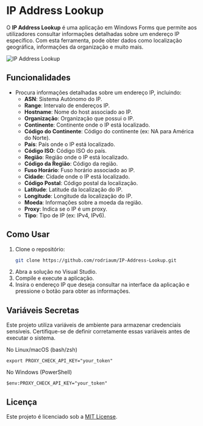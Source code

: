# IP Address Lookup

O **IP Address Lookup** é uma aplicação em Windows Forms que permite aos utilizadores consultar informações detalhadas sobre um endereço IP específico. Com esta ferramenta, pode obter dados como localização geográfica, informações da organização e muito mais.

![IP Address Lookup](https://i.imgur.com/QaZj6CA.png)

## Funcionalidades

- Procura informações detalhadas sobre um endereço IP, incluindo:
  - **ASN**:                  Sistema Autónomo do IP.
  - **Range**:                Intervalo de endereços IP.
  - **Hostname**:             Nome do host associado ao IP.
  - **Organização**:          Organização que possui o IP.
  - **Continente**:           Continente onde o IP está localizado.
  - **Código do Continente**: Código do continente (ex: NA para América do Norte).
  - **País**:                 País onde o IP está localizado.
  - **Código ISO**:           Código ISO do país.
  - **Região**:               Região onde o IP está localizado.
  - **Código da Região**:     Código da região.
  - **Fuso Horário**:         Fuso horário associado ao IP.
  - **Cidade**:               Cidade onde o IP está localizado.
  - **Código Postal**:        Código postal da localização.
  - **Latitude**:             Latitude da localização do IP.
  - **Longitude**:            Longitude da localização do IP.
  - **Moeda**:                Informações sobre a moeda da região.
  - **Proxy**:                Indica se o IP é um proxy.
  - **Tipo**:                 Tipo de IP (ex: IPv4, IPv6).

## Como Usar

1. Clone o repositório:
   ```bash
   git clone https://github.com/rodriaum/IP-Address-Lookup.git
2. Abra a solução no Visual Studio.
3. Compile e execute a aplicação.
4. Insira o endereço IP que deseja consultar na interface da aplicação e pressione o botão para obter as informações.

## Variáveis Secretas
Este projeto utiliza variáveis de ambiente para armazenar credenciais sensíveis. Certifique-se de definir corretamente essas variáveis antes de executar o sistema.

No Linux/macOS (bash/zsh)
```shell
export PROXY_CHECK_API_KEY="your_token"
```

No Windows (PowerShell)
```shell
$env:PROXY_CHECK_API_KEY="your_token"
```

## Licença

Este projeto é licenciado sob a [MIT License](https://github.com/rodriaum/IP-Address-Lookup?tab=MIT-1-ov-file#MIT-1-ov-file).